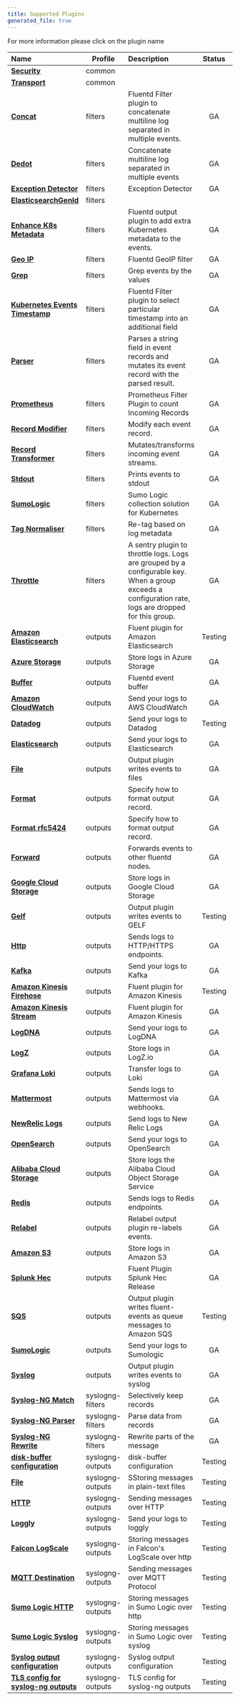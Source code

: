 ```yaml
---
title: Supported Plugins
generated_file: true
---
```


For more information please click on the plugin name
<center>

| Name | Profile | Description | Status |Version |
|:---|---|:---|:---:|---:|
| **[Security](common/security/)** | common |  |  | []() |
| **[Transport](common/transport/)** | common |  |  | []() |
| **[Concat](filters/concat/)** | filters | Fluentd Filter plugin to concatenate multiline log separated in multiple events. | GA | [2.5.0](https://github.com/fluent-plugins-nursery/fluent-plugin-concat) |
| **[Dedot](filters/dedot/)** | filters | Concatenate multiline log separated in multiple events | GA | [1.0.0](https://github.com/lunardial/fluent-plugin-dedot_filter) |
| **[Exception Detector](filters/detect_exceptions/)** | filters | Exception Detector | GA | [0.0.14](https://github.com/GoogleCloudPlatform/fluent-plugin-detect-exceptions) |
| **[ElasticsearchGenId](filters/elasticsearch_genid/)** | filters |  |  | []() |
| **[Enhance K8s Metadata](filters/enhance_k8s/)** | filters | Fluentd output plugin to add extra Kubernetes metadata to the events. | GA | [2.0.0](https://github.com/SumoLogic/sumologic-kubernetes-collection/tree/main/fluent-plugin-enhance-k8s-metadata) |
| **[Geo IP](filters/geoip/)** | filters | Fluentd GeoIP filter | GA | [1.3.2](https://github.com/y-ken/fluent-plugin-geoip) |
| **[Grep](filters/grep/)** | filters | Grep events by the values | GA | [more info](https://docs.fluentd.org/filter/grep) |
| **[Kubernetes Events Timestamp](filters/kube_events_timestamp/)** | filters | Fluentd Filter plugin to select particular timestamp into an additional field | GA | [0.1.4](https://github.com/kube-logging/fluentd-filter-kube-events-timestamp) |
| **[Parser](filters/parser/)** | filters | Parses a string field in event records and mutates its event record with the parsed result. | GA | [more info](https://docs.fluentd.org/filter/parser) |
| **[Prometheus](filters/prometheus/)** | filters | Prometheus Filter Plugin to count Incoming Records | GA | [2.0.2](https://github.com/fluent/fluent-plugin-prometheus#prometheus-outputfilter-plugin) |
| **[Record Modifier](filters/record_modifier/)** | filters | Modify each event record. | GA | [2.1.0](https://github.com/repeatedly/fluent-plugin-record-modifier) |
| **[Record Transformer](filters/record_transformer/)** | filters | Mutates/transforms incoming event streams. | GA | [more info](https://docs.fluentd.org/filter/record_transformer) |
| **[Stdout](filters/stdout/)** | filters | Prints events to stdout | GA | [more info](https://docs.fluentd.org/filter/stdout) |
| **[SumoLogic](filters/sumologic/)** | filters | Sumo Logic collection solution for Kubernetes | GA | [2.3.1](https://github.com/SumoLogic/sumologic-kubernetes-collection) |
| **[Tag Normaliser](filters/tagnormaliser/)** | filters | Re-tag based on log metadata | GA | [0.1.1](https://github.com/kube-logging/fluent-plugin-tag-normaliser) |
| **[Throttle](filters/throttle/)** | filters | A sentry plugin to throttle logs. Logs are grouped by a configurable key. When a group exceeds a configuration rate, logs are dropped for this group. | GA | [0.0.5](https://github.com/rubrikinc/fluent-plugin-throttle) |
| **[Amazon Elasticsearch](outputs/aws_elasticsearch/)** | outputs | Fluent plugin for Amazon Elasticsearch | Testing | [2.4.1](https://github.com/atomita/fluent-plugin-aws-elasticsearch-service) |
| **[Azure Storage](outputs/azurestore/)** | outputs | Store logs in Azure Storage | GA | [0.2.1](https://github.com/microsoft/fluent-plugin-azure-storage-append-blob) |
| **[Buffer](outputs/buffer/)** | outputs | Fluentd event buffer | GA | [mode info](https://docs.fluentd.org/configuration/buffer-section) |
| **[Amazon CloudWatch](outputs/cloudwatch/)** | outputs | Send your logs to AWS CloudWatch | GA | [0.14.2](https://github.com/fluent-plugins-nursery/fluent-plugin-cloudwatch-logs/releases/tag/v0.14.2) |
| **[Datadog](outputs/datadog/)** | outputs | Send your logs to Datadog | Testing | [0.14.1](https://github.com/DataDog/fluent-plugin-datadog/releases/tag/v0.14.1) |
| **[Elasticsearch](outputs/elasticsearch/)** | outputs | Send your logs to Elasticsearch | GA | [5.1.1](https://github.com/uken/fluent-plugin-elasticsearch/releases/tag/v5.1.4) |
| **[File](outputs/file/)** | outputs | Output plugin writes events to files | GA | [more info](https://docs.fluentd.org/output/file) |
| **[Format](outputs/format/)** | outputs | Specify how to format output record. | GA | [more info](https://docs.fluentd.org/configuration/format-section) |
| **[Format rfc5424](outputs/format_rfc5424/)** | outputs | Specify how to format output record. | GA | [more info](https://github.com/cloudfoundry/fluent-plugin-syslog_rfc5424#format-section) |
| **[Forward](outputs/forward/)** | outputs | Forwards events to other fluentd nodes. | GA | [more info](https://docs.fluentd.org/output/forward) |
| **[Google Cloud Storage](outputs/gcs/)** | outputs | Store logs in Google Cloud Storage | GA | [0.4.0](https://github.com/kube-logging/fluent-plugin-gcs) |
| **[Gelf](outputs/gelf/)** | outputs | Output plugin writes events to GELF | Testing | [1.0.8](https://github.com/hotschedules/fluent-plugin-gelf-hs) |
| **[Http](outputs/http/)** | outputs | Sends logs to HTTP/HTTPS endpoints. | GA | [more info](https://docs.fluentd.org/output/http) |
| **[Kafka](outputs/kafka/)** | outputs | Send your logs to Kafka | GA | [0.17.5](https://github.com/fluent/fluent-plugin-kafka/releases/tag/v0.17.5) |
| **[Amazon Kinesis Firehose](outputs/kinesis_firehose/)** | outputs | Fluent plugin for Amazon Kinesis | Testing | [3.4.2](https://github.com/awslabs/aws-fluent-plugin-kinesis/releases/tag/v3.4.2) |
| **[Amazon Kinesis Stream](outputs/kinesis_stream/)** | outputs | Fluent plugin for Amazon Kinesis | GA | [3.4.2](https://github.com/awslabs/aws-fluent-plugin-kinesis/releases/tag/v3.4.2) |
| **[LogDNA](outputs/logdna/)** | outputs | Send your logs to LogDNA | GA | [0.4.0](https://github.com/logdna/fluent-plugin-logdna/releases/tag/v0.4.0) |
| **[LogZ](outputs/logz/)** | outputs | Store logs in LogZ.io | GA | [0.0.21](https://github.com/logzio/fluent-plugin-logzio/releases/tag/v0.0.21) |
| **[Grafana Loki](outputs/loki/)** | outputs | Transfer logs to Loki | GA | [1.2.19](https://github.com/grafana/loki/tree/master/fluentd/fluent-plugin-grafana-loki) |
| **[Mattermost](outputs/mattermost/)** | outputs | Sends logs to Mattermost via webhooks. | GA | [0.2.2](https://github.com/levigo-systems/fluent-plugin-mattermost) |
| **[NewRelic Logs](outputs/newrelic/)** | outputs | Send logs to New Relic Logs | GA | [1.2.1](https://github.com/newrelic/newrelic-fluentd-output) |
| **[OpenSearch](outputs/opensearch/)** | outputs | Send your logs to OpenSearch | GA | [1.0.5](https://github.com/fluent/fluent-plugin-opensearch/releases/tag/v1.0.5) |
| **[Alibaba Cloud Storage](outputs/oss/)** | outputs | Store logs the Alibaba Cloud Object Storage Service | GA | [0.0.2](https://github.com/aliyun/fluent-plugin-oss) |
| **[Redis](outputs/redis/)** | outputs | Sends logs to Redis endpoints. | GA | [0.3.5](https://github.com/fluent-plugins-nursery/fluent-plugin-redis) |
| **[Relabel](outputs/relabel/)** | outputs | Relabel output plugin re-labels events. | GA | [more info](https://docs.fluentd.org/output/relabel) |
| **[Amazon S3](outputs/s3/)** | outputs | Store logs in Amazon S3 | GA | [1.6.1](https://github.com/fluent/fluent-plugin-s3/releases/tag/v1.6.1) |
| **[Splunk Hec](outputs/splunk_hec/)** | outputs | Fluent Plugin Splunk Hec Release | GA | [1.2.9]() |
| **[SQS](outputs/sqs/)** | outputs | Output plugin writes fluent-events as queue messages to Amazon SQS | Testing | [v2.1.0](https://github.com/ixixi/fluent-plugin-sqs) |
| **[SumoLogic](outputs/sumologic/)** | outputs | Send your logs to Sumologic | GA | [1.8.0](https://github.com/SumoLogic/fluentd-output-sumologic/releases/tag/1.8.0) |
| **[Syslog](outputs/syslog/)** | outputs | Output plugin writes events to syslog | GA | [0.9.0.rc.8](https://github.com/cloudfoundry/fluent-plugin-syslog_rfc5424) |
| **[Syslog-NG Match](syslogng-filters/match/)** | syslogng-filters | Selectively keep records | GA | [more info](https://www.syslog-ng.com/technical-documents/doc/syslog-ng-open-source-edition/3.37/administration-guide/65#TOPIC-1829159) |
| **[Syslog-NG Parser](syslogng-filters/parser/)** | syslogng-filters | Parse data from records | GA | [more info](https://www.syslog-ng.com/technical-documents/doc/syslog-ng-open-source-edition/3.36/administration-guide/90) |
| **[Syslog-NG Rewrite](syslogng-filters/rewrite/)** | syslogng-filters | Rewrite parts of the message | GA | [more info](https://www.syslog-ng.com/technical-documents/doc/syslog-ng-open-source-edition/3.37/administration-guide/77) |
| **[disk-buffer configuration](syslogng-outputs/disk_buffer/)** | syslogng-outputs | disk-buffer configuration | Testing | [](https://www.syslog-ng.com/technical-documents/doc/syslog-ng-open-source-edition/3.37/administration-guide/32#kanchor2338) |
| **[File](syslogng-outputs/file/)** | syslogng-outputs | SStoring messages in plain-text files | Testing | [](https://www.syslog-ng.com/technical-documents/doc/syslog-ng-open-source-edition/3.17/administration-guide/32) |
| **[HTTP](syslogng-outputs/http/)** | syslogng-outputs | Sending messages over HTTP | Testing | [](https://www.syslog-ng.com/technical-documents/doc/syslog-ng-open-source-edition/3.37/administration-guide/40#TOPIC-1829058) |
| **[Loggly](syslogng-outputs/loggly/)** | syslogng-outputs | Send your logs to loggly | Testing | [](https://www.syslog-ng.com/technical-documents/doc/syslog-ng-open-source-edition/3.37/administration-guide/43#TOPIC-1829072) |
| **[Falcon LogScale](syslogng-outputs/logscale/)** | syslogng-outputs | Storing messages in Falcon's LogScale over http | Testing | [](https://library.humio.com/falcon-logscale/api-ingest.html#api-ingest-structured-data) |
| **[MQTT Destination](syslogng-outputs/mqtt/)** | syslogng-outputs | Sending messages over MQTT Protocol | Testing | [](https://www.syslog-ng.com/technical-documents/doc/syslog-ng-open-source-edition/3.37/administration-guide/45#TOPIC-1829079) |
| **[Sumo Logic HTTP](syslogng-outputs/sumologic_http/)** | syslogng-outputs | Storing messages in Sumo Logic over http | Testing | [](https://www.syslog-ng.com/technical-documents/doc/syslog-ng-open-source-edition/3.37/administration-guide/55) |
| **[Sumo Logic Syslog](syslogng-outputs/sumologic_syslog/)** | syslogng-outputs | Storing messages in Sumo Logic over syslog | Testing | [](https://www.syslog-ng.com/technical-documents/doc/syslog-ng-open-source-edition/3.37/administration-guide/56#TOPIC-1829122) |
| **[Syslog output configuration](syslogng-outputs/syslog/)** | syslogng-outputs | Syslog output configuration | Testing | [](https://www.syslog-ng.com/technical-documents/doc/syslog-ng-open-source-edition/3.37/administration-guide/32#kanchor2338) |
| **[TLS config for syslog-ng outputs](syslogng-outputs/tls/)** | syslogng-outputs | TLS config for syslog-ng outputs | Testing | [](https://www.syslog-ng.com/technical-documents/doc/syslog-ng-open-source-edition/3.37/administration-guide/32#kanchor2338) |
</center>

